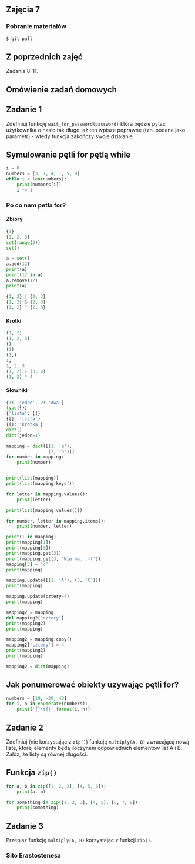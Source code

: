 Zajęcia 7
---------

### Pobranie materiałów

```bash
$ git pull
```


## Z poprzednich zajęć

Zadania 8-11.


## Omówienie zadań domowych


## Zadanie 1

Zdefiniuj funkcję `wait_for_password(password)` która będzie pytać
użytkownika o hasło tak długo, aż ten wpisze poprawne (tzn. podane
jako parametr) - wtedy funkcja zakończy swoje działanie.


## Symulowanie pętli for pętlą while

```python
i = 0
numbers = [3, 1, 4, 1, 5, 9]
while i < len(numbers):
    print(numbers[i])
    i += 1
```


### Po co nam petla for?

#### Zbiory
```python
{1}
{1, 2, 3}
set(range(3))
set()

a = set()
a.add(12)
print(a)
print(12 in a)
a.remove(12)
print(a)

{1, 2} | {2, 3}
{1, 2} & {2, 3}
{1, 2} ^ {2, 3}
```

#### Krotki

```python
(1, 2)
(1, 2, 3)
()
(1)
(1,)
1,
1, 2, 3
(1, 2) + (3, 4)
(1, 2) * 4
```


#### Słowniki

```python
{1: 'jeden', 2: 'dwa'}
type({})
{'lista': []}
{[]: 'lista'}
{(): 'krotka'}
dict()
dict(jeden=1)

mapping = dict([(1, 'a'),
                (2, 'b')])
for number in mapping:
    print(number)


print(list(mapping))
print(list(mapping.keys())

for letter in mapping.values():
    print(letter)

print(list(mapping.values()))

for number, letter in mapping.items():
    print(number, letter)

print(1 in mapping)
print(mapping[1])
print(mapping[3])
print(mapping.get(3))
print(mapping.get(3, 'Nie ma. :-('))
mapping[3] = 'c'
print(mapping)

mapping.update([(1, 'A'), (3, 'C')])
print(mapping)

mapping.update(cztery=4)
print(mapping)

mapping2 = mapping
del mapping2['cztery']
print(mapping2)
print(mapping)

mapping2 = mapping.copy()
mapping2['cztery'] = 4
print(mapping2)
print(mapping)

mapping2 = dict(mapping)
```


## Jak ponumerować obiekty uzywając pętli for?

```python
numbers = [10, -20, 40]
for i, n in enumerate(numbers):
    print('{}\t{}'.format(i, n))
```


## Zadanie 2

Zdefiniuj (nie korzystając z `zip()`) funkcję `multiply(A, B)`
zwracającą nową listę, której elementy będą iloczynem odpowiednich
elementów list A i B.  Załóż, że listy są równej długości.


## Funkcja `zip()`

```python
for a, b in zip([1, 2, 3], [4, 5, 6]):
    print(a, b)
```

```python
for something in zip([1, 2, 3], [4, 5], [6, 7, 8]):
    print(something)
```


## Zadanie 3

Przepisz funkcję `multiply(A, B)` korzystając z funkcji `zip()`.

### Sito Erastostenesa
